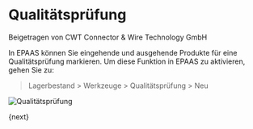 <!-- add-breadcrumbs -->
# Qualitätsprüfung
<span class="text-muted contributed-by">Beigetragen von CWT Connector & Wire Technology GmbH</span>

In EPAAS können Sie eingehende und ausgehende Produkte für eine Qualitätsprüfung markieren. Um diese Funktion in EPAAS zu aktivieren, gehen Sie zu:

>  Lagerbestand > Werkzeuge > Qualitätsprüfung > Neu

<img class="screenshot" alt="Qualitätsprüfung" src="{{docs_base_url}}/assets/img/stock/quality-inspection.png">

{next}
